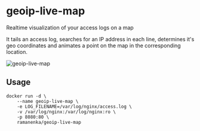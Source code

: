 # geoip-live-map
Realtime visualization of your access logs on a map

It tails an access log, searches for an IP address in each line, determines it's geo coordinates and 
animates a point on the map in the corresponding location.

![geoip-live-map](https://media.giphy.com/media/xUPGGeuxt7c3wsYODC/giphy.gif)

## Usage
```
docker run -d \
    --name geoip-live-map \
    -e LOG_FILENAME=/var/log/nginx/access.log \
    -v /var/log/nginx:/var/log/nginx:ro \
    -p 8080:80 \
    ramanenka/geoip-live-map
```
